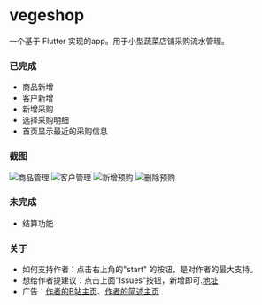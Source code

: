 # vegeshop

一个基于 Flutter 实现的app。用于小型蔬菜店铺采购流水管理。

### 已完成
 * 商品新增
 * 客户新增
 * 新增采购
 * 选择采购明细
 * 首页显示最近的采购信息
 
### 截图
![商品管理](https://jicg.gitee.io/vegeshoppage/product_x.gif)
![客户管理](https://jicg.gitee.io/vegeshoppage/customer_x.gif)
![新增预购](https://jicg.gitee.io/vegeshoppage/purdoc_x.gif)
![删除预购](https://jicg.gitee.io/vegeshoppage/purdoc2_x.gif)
 
### 未完成
 * 结算功能
 

### 关于
 * 如何支持作者：点击右上角的"start" 的按钮，是对作者的最大支持。
 * 想给作者提建议：点击上面"Issues"按钮，新增即可.[地址](https://github.com/jicg/vegeshop/issues)
 * 广告：[作者的B站主页](https://space.bilibili.com/324032246/#/)、[作者的简述主页](https://www.jianshu.com/u/22bd5745c432)
